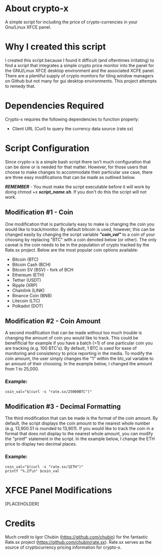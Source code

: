 # About crypto-x
A simple script for including the price of crypto-currencies in your Gnu/Linux XFCE panel.

# Why I created this script
I created this script because I found it difficult (and oftentimes irritating) to find a script that integrates a simple crypto price monitor into the panel for the GNU/Linux XFCE desktop environment and the associated XCFE panel. There are a plentiful supply of crypto monitors for tiling window managers on Github but not many for gui desktop environments. This project attempts to remedy that.

# Dependencies Required
Crypto-x requires the following dependencies to function properly:
- Client URL (Curl) to query the currency data source (rate.sx) 

# Script Configuration
Since crypto-x is a simple bash script there isn't much configuration that can be done or is needed for that matter. However, for those users that choose to make changes to accommodate their particular use case, there are three easy modifications that can be made as outlined below. 

***REMEMBER*** -  You must make the script executable before it will work by doing chmod +x ***script_name.sh***. If you don't do this the script will not work.

## Modification #1 - Coin
One modification that is particularly easy to make is changing the coin you would like to track/monitor. By default bitcoin is used, however, this can be changed easily by changing the script variable ***"coin_val"*** to a coin of your choosing by replacing "BTC" with a coin denoted below (or other). The only caveat is the coin needs to be in the population of crypto tracked by the Rate.sx project. Below are the most popular coin options available:

- Bitcoin (BTC)
- Bitcoin Cash (BCH)
- Bitcoin SV (BSV) - fork of BCH
- Ethereum (ETH)
- Tether (USDT)
- Ripple (XRP)
- Chainlink (LINK)
- Binance Coin (BNB)
- Litecoin (LTC)
- Polkadot (DOT)

## Modification #2 - Coin Amount
A second modification that can be made without too much trouble is changing the amount of coin you would like to track. This could be benefificial for example if you have a batch (>1) of one particular coin you are tracking (e.g. 100 BTC's). By default, 1 BTC is used for ease of monitoring and consistency to price reporting in the media. To modify the coin amount, the user simply changes the "1" within the btc_val variable to an amount of their choosing. In the example below, I changed the amount from 1 to 25,000.

### Example:

```
coin_val="$(curl -s "rate.sx/25000BTC")"
```

## Modification #3 - Decimal Formatting
The third modification that can be made is the format of the coin amount. By default, the script displays the coin amount to the nearest whole number (e.g. 13,900.51 is rounded to 13,901). If you would like to track the coin in a format that does not display to the nearest whole amount, you can modify the "printf" statement in the script. In the example below, I change the ETH price to display two decimal places.

### Example:

```
coin_val="$(curl -s "rate.sx/1ETH")"
printf "%.2f\n" $coin_val
```
# XFCE Panel Modifications
[PLACEHOLDER]

# Credits
Much credit to Igor Chubin (https://github.com/chubin) for the fantastic Rate.sx project (https://github.com/chubin/rate.sx). Rate.sx serves as the source of cryptocurrency pricing information for crypto-x.
